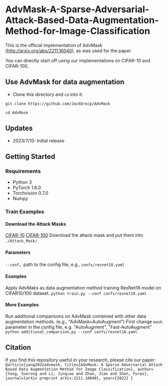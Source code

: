 # AdvMask-A-Sparse-Adversarial-Attack-Based-Data-Augmentation-Method-for-Image-Classification

This is the official implementation of AdvMask (http://arxiv.org/abs/2211.16040), as was used for the paper.
 
You can directly start off using our implementations on CIFAR-10 and CIFAR-100.
## Use AdvMask for data augmentation
- Clone this directory and `cd`  into it.
 
`git clone https://github.com/Jackbrocp/AdvMask` 

`cd AdvMask`

## Updates
- 2023/7/10: Initial release

## Getting Started
### Requirements
- Python 3
- PyTorch 1.6.0
- Torchvision 0.7.0
- Numpy
<!-- Install a fitting Pytorch version for your setup with GPU support, as our implementation  -->

### Train Examples 
#### Download the Attack Masks
[CIFAR-10](https://drive.google.com/file/d/1Y7BR3--gQfeXO9S7KPe3FirbhEiAbtUk/view?usp=sharing)
[CIFAR-100](https://drive.google.com/file/d/1bqf3tMpmng-jq-JplM1hGup7_BYYmxob/view?usp=drive_link)
Download the attack mask and put them into  ```./Attack_Mask/```.
#### Parameters
```--conf```，path to the config file, e.g., ```confs/resnet18.yaml```
#### Examples 
Apply AdvMaks as data augmentation method training ResNet18 model on CIFAR10/100 dataset.
```python train.py --conf confs/resnet18.yaml```

#### More Examples
Run additional comparisons on AdvMask combined with other data augmentation methods. (e.g., "AdvMask+AutoAugment")
First change ```mask``` parameter in the config file, e.g. "AutoAugment", "Fast-AutoAugment"
```python additional_comparison.py --conf confs/resnet18.yaml```

## Citation
If you find this repository useful in your research, please cite our paper:
`@article{yang2022advmask,
  title={AdvMask: A Sparse Adversarial Attack Based Data Augmentation Method for Image Classification},
  author={Yang, Suorong and Li, Jinqiao and Zhao, Jian and Shen, Furao},
  journal={arXiv preprint arXiv:2211.16040},
  year={2022}
}`
